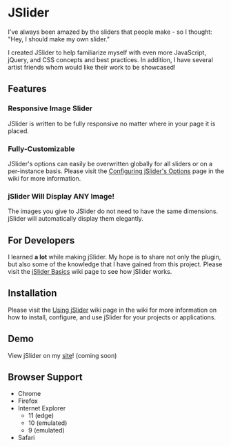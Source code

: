 # JSlider

I've always been amazed by the sliders that people make - so I thought: "Hey, I should make my own slider."

I created JSlider to help familiarize myself with even more JavaScript, jQuery, and CSS concepts and best practices. In addition, I have several artist friends whom would like their work to be showcased!

## Features

### Responsive Image Slider

JSlider is written to be fully responsive no matter where in your page it is placed.

### Fully-Customizable

JSlider's options can easily be overwritten globally for all sliders or on a per-instance basis. Please visit the [Configuring jSlider's Options](https://github.com/jaredchua32/jSlider/wiki/Configuring-jSlider's-Options) page in the wiki for more information.

### jSlider Will Display ANY Image!

The images you give to JSlider do not need to have the same dimensions. jSlider will automatically display them elegantly.

## For Developers

I learned **a lot** while making jSlider. My hope is to share not only the plugin, but also some of the knowledge that I have gained from this project. Please visit the [jSlider Basics](https://github.com/jaredchua32/jSlider/wiki/jSlider-Basics) wiki page to see how jSlider works.

## Installation

Please visit the [Using jSlider](https://github.com/jaredchua32/jSlider/wiki/Using-jSlider) wiki page in the wiki for more information on how to install, configure, and use jSlider for your projects or applications.

## Demo

View jSlider on my [site]()! (coming soon)

## Browser Support
  - Chrome
  - Firefox
  - Internet Explorer
    - 11 (edge)
    - 10 (emulated)
    - 9 (emulated)
  - Safari
